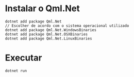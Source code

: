# Instalar o Qml.Net
```
dotnet add package Qml.Net
// Escolher de acordo com o sistema operacional utilizado
dotnet add package Qml.Net.WindowsBinaries
dotnet add package Qml.Net.OSXBinaries
dotnet add package Qml.Net.LinuxBinaries
```

# Executar
```
dotnet run
```